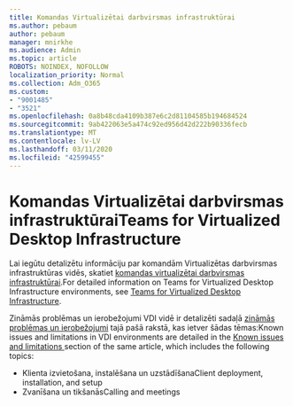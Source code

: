 ```yaml
---
title: Komandas Virtualizētai darbvirsmas infrastruktūrai
ms.author: pebaum
author: pebaum
manager: mnirkhe
ms.audience: Admin
ms.topic: article
ROBOTS: NOINDEX, NOFOLLOW
localization_priority: Normal
ms.collection: Adm_O365
ms.custom:
- "9001485"
- "3521"
ms.openlocfilehash: 0a8b48cda4109b387e6c2d81104585b194684524
ms.sourcegitcommit: 9ab422063e5a474c92ed956d42d222b90336fecb
ms.translationtype: MT
ms.contentlocale: lv-LV
ms.lasthandoff: 03/11/2020
ms.locfileid: "42599455"
---
```

# <a name="teams-for-virtualized-desktop-infrastructure"></a><span data-ttu-id="92649-102">Komandas Virtualizētai darbvirsmas infrastruktūrai</span><span class="sxs-lookup"><span data-stu-id="92649-102">Teams for Virtualized Desktop Infrastructure</span></span>

<span data-ttu-id="92649-103">Lai iegūtu detalizētu informāciju par komandām Virtualizētas darbvirsmas infrastruktūras vidēs, skatiet [komandas virtualizētai darbvirsmas infrastruktūrai](https://docs.microsoft.com/microsoftteams/teams-for-vdi).</span><span class="sxs-lookup"><span data-stu-id="92649-103">For detailed information on Teams for Virtualized Desktop Infrastructure environments, see [Teams for Virtualized Desktop Infrastructure](https://docs.microsoft.com/microsoftteams/teams-for-vdi).</span></span>

<span data-ttu-id="92649-104">Zināmās problēmas un ierobežojumi VDI vidē ir detalizēti sadaļā [zināmās problēmas un ierobežojumi](https://docs.microsoft.com/microsoftteams/teams-for-vdi#known-issues-and-limitations) tajā pašā rakstā, kas ietver šādas tēmas:</span><span class="sxs-lookup"><span data-stu-id="92649-104">Known issues and limitations in VDI environments are detailed in the [Known issues and limitations ](https://docs.microsoft.com/microsoftteams/teams-for-vdi#known-issues-and-limitations) section of the same article, which includes the following topics:</span></span>
 - <span data-ttu-id="92649-105">Klienta izvietošana, instalēšana un uzstādīšana</span><span class="sxs-lookup"><span data-stu-id="92649-105">Client deployment, installation, and setup</span></span>
 - <span data-ttu-id="92649-106">Zvanīšana un tikšanās</span><span class="sxs-lookup"><span data-stu-id="92649-106">Calling and meetings</span></span>
